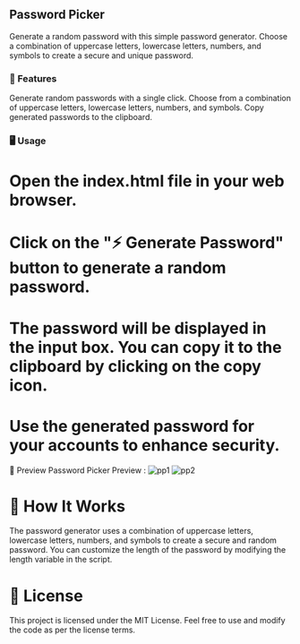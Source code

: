 ## Password Picker
Generate a random password with this simple password generator. Choose a combination of uppercase letters, lowercase letters, numbers, and symbols to create a secure and unique password.

### 🚀 Features
Generate random passwords with a single click.
Choose from a combination of uppercase letters, lowercase letters, numbers, and symbols.
Copy generated passwords to the clipboard.

### 🖥️ Usage
# Open the index.html file in your web browser.

# Click on the "⚡ Generate Password" button to generate a random password.

# The password will be displayed in the input box. You can copy it to the clipboard by clicking on the copy icon.

# Use the generated password for your accounts to enhance security.

📸 Preview
Password Picker Preview :
![pp1](https://github.com/piyush4878/25days-javaScript-challenge/assets/80036366/7b1e1b05-0679-4377-8537-762ca9c9d804)
![pp2](https://github.com/piyush4878/25days-javaScript-challenge/assets/80036366/3b8e318d-f7fb-4bc5-81d3-6d2717dd27e6)


# 🔧 How It Works
The password generator uses a combination of uppercase letters, lowercase letters, numbers, and symbols to create a secure and random password. You can customize the length of the password by modifying the length variable in the script.

# 📜 License
This project is licensed under the MIT License. Feel free to use and modify the code as per the license terms.










